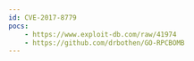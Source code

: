 ```yaml
---
id: CVE-2017-8779
pocs:
    - https://www.exploit-db.com/raw/41974
    - https://github.com/drbothen/GO-RPCBOMB
---
```

